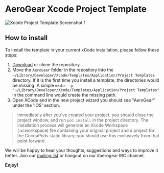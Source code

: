 AeroGear Xcode Project Template
====================================

![Xcode Project Template Screenshot 1](https://raw.github.com/cvasilak/aerogear-ios-xcode-template/screenshots/wizard.png)

## How to install

To install the template in your current xCode installation, please follow these steps:

1. [Download](https://github.com/cvasilak/aerogear-ios-xcode-template/zipball/master) or clone the repository.
2. Move the `AeroGear` folder in the repository into the `~/Library/Developer/Xcode/Templates/Application/Project Templates` directory.  If it is the first time you install a template, the directories would be missing. A simple `mkdir -p "~/Library/Developer/Xcode/Templates/Application/Project Templates"` in the command line would create the missing path.
3. Open XCode and in the new project wizard you should see "AeroGear" under the 'IOS' section.

 >Immediately after you've created your project, you should close the project window, and run `pod install` in the project directory. The installation process will generate an Xcode Workspace (.xcworkspace) file containing your original project and a project for the CocoaPods static library; you should use this exclusively from that point forward.
 
We will be happy to hear your thoughts, suggestions and ways to improve it better. Join our [mailing list](http://aerogear.org/community/) or hangout on our #aerogear IRC channel.

__Enjoy!__
